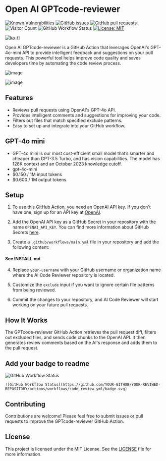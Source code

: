 # Open AI GPTcode-reviewer

[![Known Vulnerabilities](https://snyk.io/test/github/PierreGode/GPTcode-reviwer/badge.svg)](https://snyk.io/test/github/PierreGode/GPTcode-reviwer) [![GitHub issues](https://img.shields.io/github/issues/PierreGode/GPTcode-reviwer)](https://github.com/PierreGode/GPTcode-reviwer/issues) [![GitHub pull requests](https://img.shields.io/github/issues-pr/PierreGode/GPTcode-reviwer)](https://github.com/PierreGode/GPTcode-reviwer/pulls) ![Visitor Count](https://hits.seeyoufarm.com/api/count/incr/badge.svg?url=https://github.com/PierreGode/GPTcode-reviewer&title=Visitors) ![GitHub Workflow Status](https://github.com/PierreGode/GPTcode-reviewer/actions/workflows/code_review.yml/badge.svg) [![License: MIT](https://img.shields.io/badge/License-MIT-blue.svg)](https://github.com/PierreGode/GPTcode-reviwer/blob/main/LICENSE)

[![ko-fi](https://ko-fi.com/img/githubbutton_sm.svg)](https://ko-fi.com/J3J2EARPK)

Open AI GPTcode-reviewer is a GitHub Action that leverages OpenAI's GPT-4o-mini API to provide intelligent feedback and suggestions on
your pull requests. This powerful tool helps improve code quality and saves developers time by automating the code
review process.

![image](https://github.com/user-attachments/assets/00a3a9f2-134a-4906-9392-d77916c1174d)

![image](https://github.com/user-attachments/assets/2beff50c-15fc-4beb-8f2c-1e25f01ce4ee)

## Features

- Reviews pull requests using OpenAI's GPT-4o API.
- Provides intelligent comments and suggestions for improving your code.
- Filters out files that match specified exclude patterns.
- Easy to set up and integrate into your GitHub workflow.


## GPT-4o mini
- GPT-4o mini is our most cost-efficient small model that’s smarter and cheaper than GPT-3.5 Turbo, and has vision capabilities. The model has 128K context and an October 2023 knowledge cutoff.
- gpt-4o-mini
- $0.150 / 1M input tokens
- $0.600 / 1M output tokens


## Setup

1. To use this GitHub Action, you need an OpenAI API key. If you don't have one, sign up for an API key
   at [OpenAI](https://beta.openai.com/signup).

2. Add the OpenAI API key as a GitHub Secret in your repository with the name `OPENAI_API_KEY`. You can find more
   information about GitHub Secrets [here](https://docs.github.com/en/actions/reference/encrypted-secrets).

3. Create a `.github/workflows/main.yml` file in your repository and add the following content:

#### See INSTALL.md

4. Replace `your-username` with your GitHub username or organization name where the AI Code Reviewer repository is
   located.

5. Customize the `exclude` input if you want to ignore certain file patterns from being reviewed.

6. Commit the changes to your repository, and AI Code Reviewer will start working on your future pull requests.

## How It Works

The GPTcode-reviewer GitHub Action retrieves the pull request diff, filters out excluded files, and sends code chunks to
the OpenAI API. It then generates review comments based on the AI's response and adds them to the pull request.

## Add your badge to readme
![GitHub Workflow Status](https://github.com/PierreGode/GPTcode-reviewer/actions/workflows/code_review.yml/badge.svg)
```
![GitHub Workflow Status](https://github.com/YOUR-GITHUB/YOUR-REVIWED-REPOSITORY/actions/workflows/code_review.yml/badge.svg)
```

## Contributing

Contributions are welcome! Please feel free to submit issues or pull requests to improve the GPTcode-reviewer GitHub
Action.

## License
This project is licensed under the MIT License. See the [LICENSE](LICENSE) file for more information.
